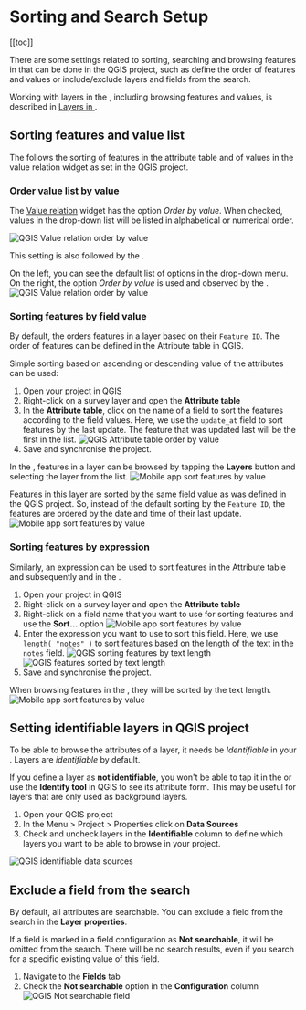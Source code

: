 # Sorting and Search Setup
[[toc]]

There are some settings related to sorting, searching and browsing features in <MobileAppName />  that can be done in the QGIS project, such as define the order of features and values or include/exclude layers and fields from the search.

Working with layers in the <MobileAppNameShort />, including browsing features and values, is described in [Layers in <MobileAppName />](../field/layers/).


## Sorting features and value list
The <MobileAppNameShort /> follows the sorting of features in the attribute table and of values in the value relation widget as set in the QGIS project.

###  Order value list by value
The [Value relation](../layer/form-widgets/#value-relation) widget has the option *Order by value*. When checked, values in the drop-down list will be listed in alphabetical or numerical order. 

![QGIS Value relation order by value](./qgis-order-by-value-value-relation.jpg "QGIS Value relation order by value")

This setting is also followed by the <MobileAppNameShort />. 

On the left, you can see the default list of options in the drop-down menu. On the right, the option *Order by value* is used and observed by the <MobileAppNameShort />.
![QGIS Value relation order by value](./mobile-value-relation-sorted.jpg "QGIS Value relation order by value")


###  Sorting features by field value
By default, the <MobileAppNameShort /> orders features in a layer based on their `Feature ID`. The order of features can be defined in the Attribute table in QGIS.

Simple sorting based on ascending or descending value of the attributes can be used:

1. Open your project in QGIS
2. Right-click on a survey layer and open the **Attribute table**
3. In the **Attribute table**, click on the name of a field to sort the features according to the field values.
   Here, we use the `update_at` field to sort features by the last update. The feature that was updated last will be the first in the list.
   ![QGIS Attribute table order by value](./qgis-sorting-attribute-table-updated-at.jpg "QGIS Attribute table order by value")
4. Save and synchronise the project.

In the <MobileAppNameShort />, features in a layer can be browsed by tapping the **Layers** button and selecting the layer from the list.
![Mobile app sort features by value](./mobile-layers.jpg "Mobile app sort features by value")

Features in this layer are sorted by the same field value as was defined in the QGIS project. So, instead of the default sorting by the `Feature ID`, the features are ordered by the date and time of their last update.
![Mobile app sort features by value](./mobile-sort-updated-at.jpg "Mobile app sort features by value")

###  Sorting features by expression
Similarly, an expression can be used to sort features in the Attribute table and subsequently and in the <MobileAppNameShort />.

1. Open your project in QGIS
2. Right-click on a survey layer and open the **Attribute table**
3. Right-click on a field name that you want to use for sorting features and use the **Sort...** option
   ![Mobile app sort features by value](./qgis-attribute-table-sort.jpg "Mobile app sort features by value")
4. Enter the expression you want to use to sort this field.
   Here, we use `length( "notes" )` to sort features based on the length of the text in the `notes` field.
   ![QGIS sorting features by text length](./qgis-attribute-table-sort-expression.jpg "QGIS sorting features by text length")
   ![QGIS features sorted by text length](./qgis-attribute-table-sorted-by-length.jpg "QGIS features sorted by text length")
5. Save and synchronise the project.

When browsing features in the <MobileAppNameShort />, they will be sorted by the text length.
![Mobile app sort features by value](./mobile-sorting-by-text-lentgh.jpg "Mobile app sort features by value")


## Setting identifiable layers in QGIS project
To be able to browse the attributes of a layer, it needs be *Identifiable* in your <QGISHelp ver="latest" link="user_manual/introduction/qgis_configuration.html?highlight=properties#data-sources-properties" text="QGIS project" />. Layers are *identifiable* by default.

If you define a layer as **not identifiable**, you won't be able to tap it in the <MobileAppNameShort /> or use the **Identify tool** in QGIS to see its attribute form. This may be useful for layers that are only used as background layers.

1. Open your QGIS project
2. In the Menu > Project > Properties click on **Data Sources**
3. Check and uncheck layers in the **Identifiable** column to define which layers you want to be able to browse in your project.

![QGIS identifiable data sources](./qgis_data_sources.jpg "QGIS identifiable data sources")


## Exclude a field from the search
By default, all attributes are searchable. You can exclude a field from the search in the **Layer properties**. 

If a field is marked in a field configuration as **Not searchable**, it will be omitted from the search. There will be no search results, even if you search for a specific existing value of this field.

1. Navigate to the **Fields** tab
2. Check the **Not searchable** option in the **Configuration** column
![QGIS Not searchable field](./not_searchable.jpg "QGIS Not searchable field")

